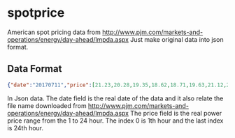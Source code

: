# spotprice
American spot pricing data from http://www.pjm.com/markets-and-operations/energy/day-ahead/lmpda.aspx Just make original data into json format.
## Data Format
```json
{"date":"20170711","price":[21.23,20.28,19.35,18.62,18.71,19.63,21.12,22.32,24.61,26.72,31.42,35.7,38.91,41.1,44.92,48.8,56.43,52.89,43.65,37.9,36.27,33.91,26.76,24.56]}
```
In Json data. The date field is the real date of the data and it also relate the file name downloaded from http://www.pjm.com/markets-and-operations/energy/day-ahead/lmpda.aspx
The price field is the real power price range from the 1 to 24 hour. The index 0 is 1th hour and the last index is 24th hour.